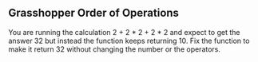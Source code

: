 ## Grasshopper Order of Operations

You are running the calculation 2 + 2 \* 2 + 2 \* 2 and expect to get the answer 32 but instead the function keeps returning 10. Fix the function to make it return 32 without changing the number or the operators.